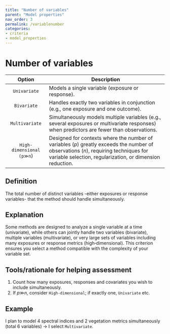 ```yaml
---
title: "Number of variables"
parent: "Model properties"
nav_order: 3
permalink: /variablenumber
categories:
- criteria
- model_properties
---
```


# Number of variables

|  **Option**        | **Description**            |
|:------------------:|----------------------------|
| `Univariate` | Models a single variable (exposure or response). |
| `Bivariate` | Handles exactly two variables in conjunction (e.g., one exposure and one outcome). |
| `Multivariate` | Simultaneously models multiple variables (e.g., several exposures or multivariate responses) when predictors are fewer than observations. |
| `High-dimensional (p≫n`) | Designed for contexts where the number of variables (*p*) greatly exceeds the number of observations (*n*), requiring techniques for variable selection, regularization, or dimension reduction. |


## Definition
The total number of distinct variables -either exposures or response variables- that the method should handle simultaneously. 

## Explanation
Some methods are designed to analyze a single variable at a time (univariate), while others can jointly handle two variables (bivariate), multiple variables (multivariate), or very large sets of variables including many exposures or response metrics (high‑dimensional). This criterion ensures you select a method compatible with the complexity of your variable set. 

## Tools/rationale for helping assessment
1. Count how many exposures, responses and covariates you wish to include simultaneously. 
2. If *p*≫*n*, consider `High‐dimensional`; if exactly one, `Univariate` etc. 

## Example
I plan to model 4 spectral indices and 2 vegetation metrics simultaneously (total 6 variables) → I select `Multivariate`. 
